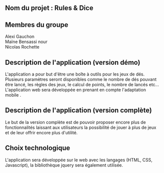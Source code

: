 ## Nom du projet : Rules & Dice  

## Membres du groupe   
Alexi Gauchon  
Maïne Bensassi nour  
Nicolas Rochette  

## Description de l'application (version démo)  
L'application a pour but d'être une boîte à outils pour les jeux de dés.  
Plusieurs paramètres seront disponibles comme le nombre de dés pouvant être lancé, les règles des jeux, le calcul de points, le nombre de lancés etc...  
L'application web sera développée en prenant en compte l'adaptation mobile .


## Description de l'application (version complète)  
Le but de la version complète est de pouvoir proposer encore plus de fonctionnalités laissant aux utilisateurs la possibilité de jouer à plus de jeux et de leur offrir encore plus d'utilité. 


## Choix technologique  
L'application sera développée sur le web avec les langages (HTML, CSS, Javascript), la bibliothèque jquery sera également utilisée.
